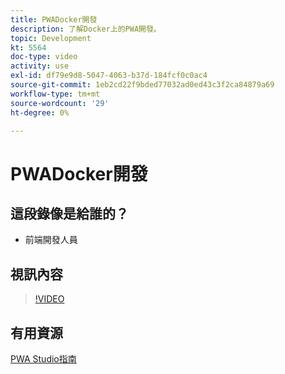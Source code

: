 ```yaml
---
title: PWADocker開發
description: 了解Docker上的PWA開發。
topic: Development
kt: 5564
doc-type: video
activity: use
exl-id: df79e9d8-5047-4063-b37d-184fcf0c0ac4
source-git-commit: 1eb2cd22f9bded77032ad0ed43c3f2ca84879a69
workflow-type: tm+mt
source-wordcount: '29'
ht-degree: 0%

---
```


# PWADocker開發

## 這段錄像是給誰的？

- 前端開發人員

## 視訊內容

>[!VIDEO](https://video.tv.adobe.com/v/35784?quality=12&learn=on)

## 有用資源

[PWA Studio指南](https://magento.github.io/pwa-studio/)
